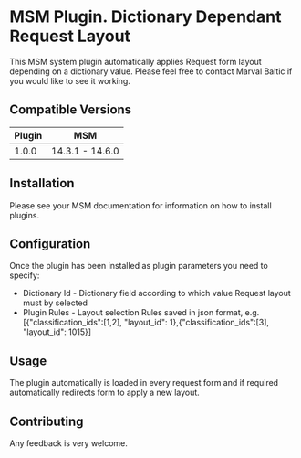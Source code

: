 # MSM Plugin. Dictionary Dependant Request Layout

This MSM system plugin automatically applies Request form layout depending on a dictionary value.
Please feel free to contact Marval Baltic if you would like to see it working.

## Compatible Versions

| Plugin  | MSM             |
|---------|-----------------|
| 1.0.0   | 14.3.1 - 14.6.0 |

## Installation

Please see your MSM documentation for information on how to install plugins.

## Configuration

Once the plugin has been installed as plugin parameters you need to specify:
* Dictionary Id - Dictionary field according to which value Request layout must by selected
* Plugin Rules - Layout selection Rules saved in json format, e.g. [{"classification_ids":[1,2], "layout_id": 1},{"classification_ids":[3], "layout_id": 1015}]

## Usage

The plugin automatically is loaded in every request form and if required automatically redirects form to apply a new layout.

## Contributing

Any feedback is very welcome.